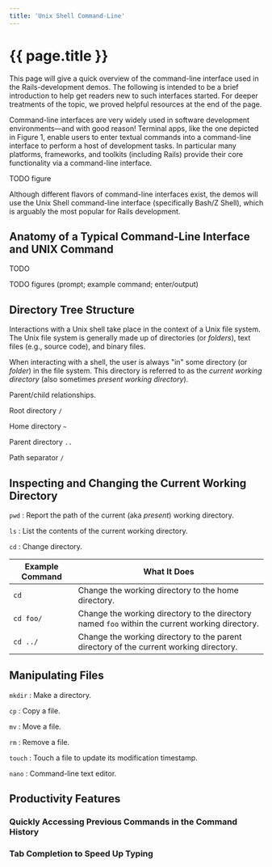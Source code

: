 ```yaml
---
title: 'Unix Shell Command-Line'
---
```


# {{ page.title }}

This page will give a quick overview of the command-line interface used in the Rails-development demos. The following is intended to be a brief introduction to help get readers new to such interfaces started. For deeper treatments of the topic, we proved helpful resources at the end of the page.

Command-line interfaces are very widely used in software development environments—and with good reason! Terminal apps, like the one depicted in Figure 1, enable users to enter textual commands into a command-line interface to perform a host of development tasks. In particular many platforms, frameworks, and toolkits (including Rails) provide their core functionality via a command-line interface.

TODO figure

Although different flavors of command-line interfaces exist, the demos will use the Unix Shell command-line interface (specifically Bash/Z Shell), which is arguably the most popular for Rails development.

## Anatomy of a Typical Command-Line Interface and UNIX Command

TODO

TODO figures (prompt; example command; enter/output)

## Directory Tree Structure

Interactions with a Unix shell take place in the context of a Unix file system. The Unix file system is generally made up of directories (or _folders_), text files (e.g., source code), and binary files.

When interacting with a shell, the user is always "in" some directory (or _folder_) in the file system. This directory is referred to as the _current working directory_ (also sometimes _present working directory_).

Parent/child relationships.

Root directory `/`

Home directory `~`

Parent directory `..`

Path separator `/`

## Inspecting and Changing the Current Working Directory

`pwd`
: Report the path of the current (aka _present_) working directory.

`ls`
: List the contents of the current working directory.

`cd`
: Change directory.

| Example Command | What It Does |
| --------------- | ------------ |
| `cd` | Change the working directory to the home directory. |
| `cd foo/` | Change the working directory to the directory named `foo` within the current working directory. |
| `cd ../` | Change the working directory to the parent directory of the current working directory. |

## Manipulating Files

`mkdir`
: Make a directory.

`cp`
: Copy a file.

`mv`
: Move a file.

`rm`
: Remove a file.

`touch`
: Touch a file to update its modification timestamp.

`nano`
: Command-line text editor.

## Productivity Features

### Quickly Accessing Previous Commands in the Command History

### Tab Completion to Speed Up Typing
